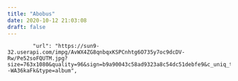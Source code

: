 ```yaml
---
title: "Abobus"
date: 2020-10-12 21:03:08
draft: false
---
```


            "url": "https://sun9-32.userapi.com/impg/AvWX4ZG8qnbqxKSPCnhtg6O735y7oc9dcDV-Rw/Pe52soFQUTM.jpg?size=763x1080&quality=96&sign=b9a90043c58ad9323a8c54dc51debfe9&c_uniq_tag=O3E6byqWnZT5eUmB39SaK3_YzOBnacdKa--WA36kaFk&type=album",
